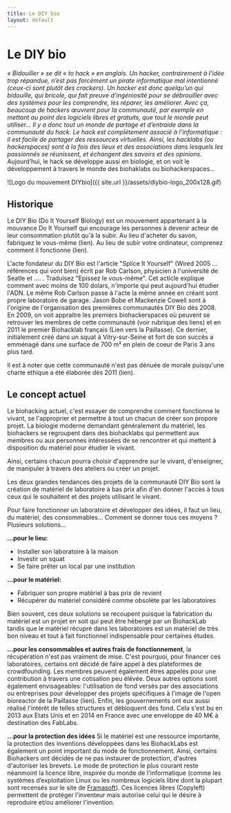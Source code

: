 ```yaml
---
title: Le DIY bio
layout: default
---
```


Le DIY bio
==========

*« Bidouiller » se dit « to hack » en anglais. Un hacker, contrairement à l’idée trop répandue, n’est pas forcément un pirate informatique mal intentionné (ceux-ci sont plutôt des crackers). Un hacker est donc quelqu’un qui bidouille, qui bricole, qui fait preuve d’ingéniosité pour se débrouiller avec des systèmes pour les comprendre, les réparer, les améliorer.
Avec ça, beaucoup de hackers œuvrent pour la communauté, par exemple en mettant au point des logiciels libres et gratuits, que tout le monde peut utiliser… Il y a donc tout un monde de partage et d’entraide dans la communauté du hack.
Le hack est complètement associé à l’informatique : il est facile de partager des ressources virtuelles. Ainsi, les hacklabs (ou hackerspaces) sont à la fois des lieux et des associations dans lesquels les passionnés se réunissent, et échangent des savoirs et des opinions.*
Aujourd’hui, le hack se développe aussi en biologie, et on voit le développement à travers le monde des biohaklabs ou biohackerspaces…

![Logo du mouvement DIYbio]({{ site.url }}/assets/diybio-logo_200x128.gif)

Historique
----------
Le DIY Bio (Do It Yourself Biology) est un mouvement appartenant à la mouvance Do It Yourself qui encourage les personnes à devenir acteur de leur consommation plutôt qu'à la subir. Au lieu d'acheter du savon, fabriquez le vous-même (lien). Au lieu de subir votre ordinateur, comprenez comment il fonctionne (lien).

L'acte fondateur du DIY Bio est l'article "Splice It Yourself" (Wired 2005 ... références qui vont bien) écrit par Rob Carlson, physicien à l'université de Seatle et .... . Traduisez "Epissez le vous-même". Cet acticle explique comment avec moins de 100 dolars, n'importe qui peut aujourd'hui étudier l'ADN. Le même Rob Carlson passe à l'acte la même année en créant sont propre laboratoire de garage. Jason Bobe et Mackenzie Cowell sont à l'origine de l'organisation des premières communautés DIY Bio dès 2008. En 2009, on voit appraitre les premiers biohackerspaces où peuvent se retrouver les membres de cette communauté (voir rubrique des liens) et en 2011 le premier Biohacklab français (Lien vers la Paillasse). Ce dernier, initialement créé dans un squat à Vitry-sur-Seine et fort de son succès a emménagé dans une surface de 700 m² en plein de coeur de Paris 3 ans plus tard.

Il est à noter que cette communauté n'est pas dénuée de morale puisqu'une charte ethique a été élaborée dès 2011 (lien).

Le concept actuel
-----------------
Le biohacking actuel, c'est essayer de comprendre comment fonctionne le vivant, se l'approprier et permettre à tout un chacun de créer son propore projet. La biologie moderne demandant généralement du matériel, les biohackers se regroupent dans des biohacklabs qui permettent aux membres ou aux personnes intéressées de se rencontrer et qui mettent à disposition du matériel pour étudier le vivant.

Ainsi, certains chacun pourra choisir d'apprendre sur le vivant, d'enseigner, de manipuler à travers des ateliers ou créer un projet.

Les deux grandes tendances des projets de la communauté DIY Bio sont la création de matériel de laboratoire à bas prix afin d'en donner l'accès à tous ceux qui le souhaitent et des projets utilisant le vivant.

Pour faire fonctionner un laboratoire et développer des idées, il faut un lieu, du matériel, des consommables… Comment se donner tous ces moyens ? Plusieurs solutions…

**…pour le lieu:**

 * Installer son laboratoire à la maison
 * Investir un squat
 * Se faire prêter un local par une institution

**…pour le matériel:**

 * Fabriquer son propre matériel à bas prix de revient
 * Récupérer du matériel considéré comme obsolète par les laboratoires

Bien souvent, ces deux solutions se recoupent puisque la fabrication du matériel est un projet en soit qui peut être hébergé par un BiohackLab tandis que le matériel récupré dans les laboratoires est un matériel de très bon niveau et tout à fait fonctionnel indispensable pour certaines études.

**…pour les consommables et autres frais de fonctionnement**, la récupération n'est pas vraiment de mise. C'est pourquoi, pour financer ces laboratoires, certains ont décidé de faire appel à des plateformes de crowdfounding. Les membres peuvent également êtres appelés pour une contribution à travers une cotisation peu élévée. Deux autres options sont également envisageables: l'utilisation de fond versés par des associations ou entreprises pour développer des projets spécifiques à l'image de l'open bioreactor de la Paillasse (lien). Enfin, les gouvernements ont eux aussi réalisé l'intérêt de telles structures et débloquent des fond. Cela s'est bu en 2013 aux Etats Unis et en 2014 en France avec une enveloppe de 40 M€ à destination des FabLabs.

**…pour la protection des idées**
Si le matériel est une ressource importante, la protection des inventions développées dans les BiohackLabs est également un point important du mode de fonctionnement. Ainsi, certains Biohackers ont décidés de ne pas instaurer de protection, d'autres d'autoriser les brevets. Le mode de protection le plus courant reste néanmoint la licence libre, inspirée du monde de l'informatique (comme les systèmes d’exploitation Linux ou les nombreux logiciels libre dont la plupart sont recensés sur le site de [Framasoft](www.framasoft.net)). Ces licences libres (Copyleft) permettent de protéger l'inventeur mais autorise celui qui le désire à reproduire et/ou améliorer l'invention.
